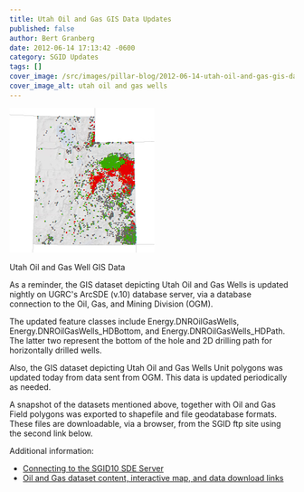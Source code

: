 ```yaml
---
title: Utah Oil and Gas GIS Data Updates
published: false
author: Bert Granberg
date: 2012-06-14 17:13:42 -0600
category: SGID Updates
tags: []
cover_image: /src/images/pillar-blog/2012-06-14-utah-oil-and-gas-gis-data-updates/utah-oil-and-gas-wells.png
cover_image_alt: utah oil and gas wells
---
```


![utah oil and gas wells](../../images/pillar-blog/2012-06-14-utah-oil-and-gas-gis-data-updates/utah-oil-and-gas-wells.png)

Utah Oil and Gas Well GIS Data

<p>As a reminder, the GIS dataset depicting Utah Oil and Gas Wells is updated nightly on UGRC's ArcSDE (v.10) database server, via a database connection to the Oil, Gas, and Mining Division (OGM).</p>
<p>The updated feature classes include Energy.DNROilGasWells, Energy.DNROilGasWells_HDBottom, and Energy.DNROilGasWells_HDPath. The latter two represent the bottom of the hole and 2D drilling path for horizontally drilled wells.</p>
<p>Also, the GIS dataset depicting Utah Oil and Gas Wells Unit polygons was updated today from data sent from OGM. This data is updated periodically as needed.</p>
<p>A snapshot of the datasets mentioned above, together with Oil and Gas Field polygons was exported to shapefile and file geodatabase formats. These files are downloadable, via a browser, from the SGID ftp site using the second link below.</p>
<p>Additional information:</p>
<ul>
<li><a title="How to Connect to the SGID via ArcSDE" href="/documentation/sgid/open-sgid/">Connecting to the SGID10 SDE Server</a></li>
<li><a title="Oil and Gas" href="/products/sgid/energy/">Oil and Gas dataset content, interactive map, and data download links</a></li>
</ul>
